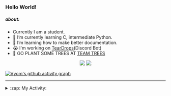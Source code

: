 ### Hello World!

##### about:
- Currently I am a student.
- 🌱 I’m currently learning C, intermediate Python.
- 🌱 I’m learning how to make better documentation.
- 😭 I'm working on [TearDrops](https://github.com/Vyvy-vi/TearDrops)(Discord Bot)
- 🌱 GO PLANT SOME TREES AT [TEAM TREES](https://teamtrees.org/)

<p align="center">
  <a href="https://twitter.com/Vyvy_viM"><img target="_blank" src="https://img.shields.io/badge/twitter%20@Vyvy_viM-0D95E8?style=for-the-badge&logo=twitter&logoColor=white"/></a> 
  <a href="https://vyvy-vi.github.io/portfolio"><img target="_blank" src="https://img.shields.io/badge/-I%27m_craving_for_open_source-green?style=for-the-badge&logo=github&logoColor=black"/></a> 
</p>

[![Vyom's github activity graph](https://activity-graph.herokuapp.com/graph?username=Vyvy-vi)](https://github.com/ashutosh00710/github-readme-activity-graph)

---
<details>
  <summary>:zap: My Activity:</summary>
  
<!--START_SECTION:waka-->
**I'm a Night 🦉** 

```text
🌞 Morning    29 commits     █░░░░░░░░░░░░░░░░░░░░░░░░   4.81% 
🌆 Daytime    121 commits    █████░░░░░░░░░░░░░░░░░░░░   20.07% 
🌃 Evening    242 commits    ██████████░░░░░░░░░░░░░░░   40.13% 
🌙 Night      211 commits    ████████░░░░░░░░░░░░░░░░░   34.99%

```
📅 **I'm Most Productive on Sunday** 

```text
Monday       73 commits     ███░░░░░░░░░░░░░░░░░░░░░░   12.11% 
Tuesday      92 commits     ███░░░░░░░░░░░░░░░░░░░░░░   15.26% 
Wednesday    87 commits     ███░░░░░░░░░░░░░░░░░░░░░░   14.43% 
Thursday     81 commits     ███░░░░░░░░░░░░░░░░░░░░░░   13.43% 
Friday       42 commits     █░░░░░░░░░░░░░░░░░░░░░░░░   6.97% 
Saturday     78 commits     ███░░░░░░░░░░░░░░░░░░░░░░   12.94% 
Sunday       150 commits    ██████░░░░░░░░░░░░░░░░░░░   24.88%

```


📊 **This Week I Spent My Time On** 

```text
🔥 Editors: 
Vim                      6 hrs 40 mins       █████████████████████████   100.0%

🐱‍💻 Projects: 
crypto-price-bot         2 hrs 42 mins       ██████████░░░░░░░░░░░░░░░   40.68% 
Shepherd-bot             43 mins             ██░░░░░░░░░░░░░░░░░░░░░░░   10.85% 
TEC-Discord-Automation   39 mins             ██░░░░░░░░░░░░░░░░░░░░░░░   9.75% 
awesome-quincy-larson-ema37 mins             ██░░░░░░░░░░░░░░░░░░░░░░░   9.4% 
assistant-bee            37 mins             ██░░░░░░░░░░░░░░░░░░░░░░░   9.29%

```


 Last Updated on 22/07/2021
<!--END_SECTION:waka-->
</details>
